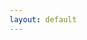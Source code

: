 ```yaml
---
layout: default
---
```


<table style="border-collapse: collapse; width: 100%; height: 18px; border-style: hidden;" border="1">
<tbody>
<tr style="height: 18px; cborder-style: hidden;">
<td style="width: 66%; height: 18px; border-style: hidden;">


* <a href = "pages/about_me" > 📲  About Me </a>
<br><br>
* <a href = "pages/projects" > 💪 Projects </a>
<br><br>
* <a href = "pages/certs" > 🧾  Certications </a>
<br><br>
* <a href = "pages/articles" > 📚  Articles & Write-Ups </a>
<br><br>

</td>

<td style="width: 34%; height: 18px; border-style: hidden;">
    <a href="https://app.hackthebox.com/profile/374134" target = "_blank" style = "text-decoration: none;"> <script src="https://www.hackthebox.com/badge/374134"></script> </a>
    <br><br>
    <a target = "_blank" ><script src="https://tryhackme.com/badge/249244"></script> </a>
    <br>

</td>
</tr>
</tbody>
</table>

